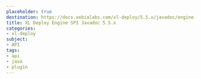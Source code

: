 ```yaml
---
placeholder: true
destination: https://docs.xebialabs.com/xl-deploy/5.5.x/javadoc/engine-spi/index.html
title: XL Deploy Engine SPI Javadoc 5.5.x
categories:
- xl-deploy
subject:
- API
tags:
- api
- java
- plugin
---
```

